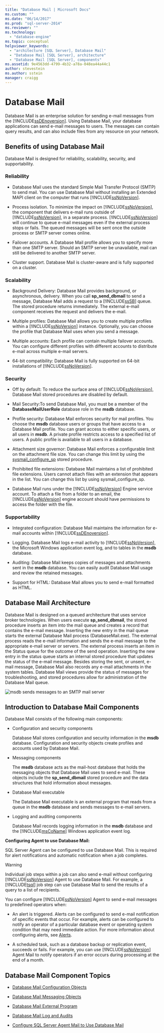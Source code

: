 ```yaml
---
title: "Database Mail | Microsoft Docs"
ms.custom: ""
ms.date: "06/14/2017"
ms.prod: "sql-server-2014"
ms.reviewer: ""
ms.technology: 
  - "database-engine"
ms.topic: conceptual
helpviewer_keywords: 
  - "architecture [SQL Server], Database Mail"
  - "Database Mail [SQL Server], architecture"
  - "Database Mail [SQL Server], components"
ms.assetid: 9e4563dd-4799-4b32-a78a-048ea44a44c1
author: stevestein
ms.author: sstein
manager: craigg
---
```

# Database Mail
  Database Mail is an enterprise solution for sending e-mail messages from the [!INCLUDE[ssDEnoversion](../../../includes/ssdenoversion-md.md)]. Using Database Mail, your database applications can send e-mail messages to users. The messages can contain query results, and can also include files from any resource on your network.  
  
 
  
##  <a name="Benefits"></a> Benefits of using Database Mail  
 Database Mail is designed for reliability, scalability, security, and supportability.  
  
### Reliability  
  
-   Database Mail uses the standard Simple Mail Transfer Protocol (SMTP) to send mail. You can use Database Mail without installing an Extended MAPI client on the computer that runs [!INCLUDE[ssNoVersion](../../includes/ssnoversion-md.md)].  
  
-   Process isolation. To minimize the impact on [!INCLUDE[ssNoVersion](../../includes/ssnoversion-md.md)], the component that delivers e-mail runs outside of [!INCLUDE[ssNoVersion](../../includes/ssnoversion-md.md)], in a separate process. [!INCLUDE[ssNoVersion](../../includes/ssnoversion-md.md)] will continue to queue e-mail messages even if the external process stops or fails. The queued messages will be sent once the outside process or SMTP server comes online.  
  
-   Failover accounts. A Database Mail profile allows you to specify more than one SMTP server. Should an SMTP server be unavailable, mail can still be delivered to another SMTP server.  
  
-   Cluster support. Database Mail is cluster-aware and is fully supported on a cluster.  
  
### Scalability  
  
-   Background Delivery: Database Mail provides background, or asynchronous, delivery. When you call **sp_send_dbmail** to send a message, Database Mail adds a request to a [!INCLUDE[ssSB](../../includes/sssb-md.md)] queue. The stored procedure returns immediately. The external e-mail component receives the request and delivers the e-mail.  
  
-   Multiple profiles: Database Mail allows you to create multiple profiles within a [!INCLUDE[ssNoVersion](../../includes/ssnoversion-md.md)] instance. Optionally, you can choose the profile that Database Mail uses when you send a message.  
  
-   Multiple accounts: Each profile can contain multiple failover accounts. You can configure different profiles with different accounts to distribute e-mail across multiple e-mail servers.  
  
-   64-bit compatibility: Database Mail is fully supported on 64-bit installations of [!INCLUDE[ssNoVersion](../../includes/ssnoversion-md.md)].  
  
### Security  
  
-   Off by default: To reduce the surface area of [!INCLUDE[ssNoVersion](../../includes/ssnoversion-md.md)], Database Mail stored procedures are disabled by default.  
  
-   Mail Security:To send Database Mail, you must be a member of the **DatabaseMailUserRole** database role in the **msdb** database.  
  
-   Profile security: Database Mail enforces security for mail profiles. You choose the **msdb** database users or groups that have access to a Database Mail profile. You can grant access to either specific users, or all users in **msdb**. A private profile restricts access to a specified list of users. A public profile is available to all users in a database.  
  
-   Attachment size governor: Database Mail enforces a configurable limit on the attachment file size. You can change this limit by using the [sysmail_configure_sp](/sql/relational-databases/system-stored-procedures/sysmail-configure-sp-transact-sql) stored procedure.  
  
-   Prohibited file extensions: Database Mail maintains a list of prohibited file extensions. Users cannot attach files with an extension that appears in the list. You can change this list by using sysmail_configure_sp.  
  
-   Database Mail runs under the [!INCLUDE[ssNoVersion](../../includes/ssnoversion-md.md)] Engine service account. To attach a file from a folder to an email, the [!INCLUDE[ssNoVersion](../../includes/ssnoversion-md.md)] engine account should have permissions to access the folder with the file.  
  
### Supportability  
  
-   Integrated configuration: Database Mail maintains the information for e-mail accounts within [!INCLUDE[ssDEnoversion](../../includes/tsql-md.md)].  
  
-   Logging. Database Mail logs e-mail activity to [!INCLUDE[ssNoVersion](../../includes/ssnoversion-md.md)], the Microsoft Windows application event log, and to tables in the **msdb** database.  
  
-   Auditing: Database Mail keeps copies of messages and attachments sent in the **msdb** database. You can easily audit Database Mail usage and review the retained messages.  
  
-   Support for HTML: Database Mail allows you to send e-mail formatted as HTML.  
  

  
##  <a name="VisualElement"></a> Database Mail Architecture  
 Database Mail is designed on a queued architecture that uses service broker technologies. When users execute **sp_send_dbmail**, the stored procedure inserts an item into the mail queue and creates a record that contains the e-mail message. Inserting the new entry in the mail queue starts the external Database Mail process (DatabaseMail.exe). The external process reads the e-mail information and sends the e-mail message to the appropriate e-mail server or servers. The external process inserts an item in the Status queue for the outcome of the send operation. Inserting the new entry in the status queue starts an internal stored procedure that updates the status of the e-mail message. Besides storing the sent, or unsent, e-mail message, Database Mail also records any e-mail attachments in the system tables. Database Mail views provide the status of messages for troubleshooting, and stored procedures allow for administration of the Database Mail queue.  
  
 ![msdb sends messages to an SMTP mail server](../../database-engine/media/databasemail.gif "msdb sends messages to an SMTP mail server")  
  

  
##  <a name="ComponentsAndConcepts"></a> Introduction to Database Mail Components  
 Database Mail consists of the following main components:  
  
-   Configuration and security components  
  
     Database Mail stores configuration and security information in the **msdb** database. Configuration and security objects create profiles and accounts used by Database Mail.  
  
-   Messaging components  
  
     The **msdb** database acts as the mail-host database that holds the messaging objects that Database Mail uses to send e-mail. These objects include the **sp_send_dbmail** stored procedure and the data structures that hold information about messages.  
  
-   Database Mail executable  
  
     The Database Mail executable is an external program that reads from a queue in the **msdb** database and sends messages to e-mail servers.  
  
-   Logging and auditing components  
  
     Database Mail records logging information in the **msdb** database and the [!INCLUDE[msCoName](../../includes/msconame-md.md)] Windows application event log.  
  
 **Configuring Agent to use Database Mail:**  
  
 SQL Server Agent can be configured to use Database Mail. This is required for alert notifications and automatic notification when a job completes.  
  
> [!WARNING]  
>  Individual job steps within a job can also send e-mail without configuring [!INCLUDE[ssNoVersion](../../includes/ssnoversion-md.md)] Agent to use Database Mail. For example, a [!INCLUDE[tsql](../../../includes/tsql-md.md)] job step can use Database Mail to send the results of a query to a list of recipients.  
  
 You can configure [!INCLUDE[ssNoVersion](../../includes/ssnoversion-md.md)] Agent to send e-mail messages to predefined operators when:  
  
-   An alert is triggered. Alerts can be configured to send e-mail notification of specific events that occur. For example, alerts can be configured to notify an operator of a particular database event or operating system condition that may need immediate action. For more information about configuring alerts, see [Alerts](../../ssms/agent/alerts.md).  
  
-   A scheduled task, such as a database backup or replication event, succeeds or fails. For example, you can use [!INCLUDE[ssNoVersion](../../includes/ssnoversion-md.md)] Agent Mail to notify operators if an error occurs during processing at the end of a month.  
  
 
  
##  <a name="RelatedContent"></a> Database Mail Component Topics  
  
-   [Database Mail Configuration Objects](database-mail-configuration-objects.md)  
  
-   [Database Mail Messaging Objects](database-mail-messaging-objects.md)  
  
-   [Database Mail External Program](database-mail-external-program.md)  
  
-   [Database Mail Log and Audits](database-mail-log-and-audits.md)  
  
-   [Configure SQL Server Agent Mail to Use Database Mail](configure-sql-server-agent-mail-to-use-database-mail.md)  
  

  
  
